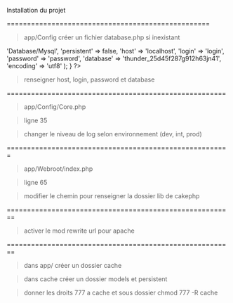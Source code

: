 Installation du projet 

==================================================

> app/Config 
> créer un fichier database.php si inexistant

<?php
class DATABASE_CONFIG {

	public $default = array(
		'datasource' => 'Database/Mysql',
		'persistent' => false,
		'host' => 'localhost',
		'login' => 'login',
		'password' => 'password',
		'database' => 'thunder_25d45f287g912h63jn41',
		'encoding' => 'utf8'
	);
}
?>
> renseigner host, login, password et database

======================================================

> app/Config/Core.php

> ligne 35 

> changer le niveau de log selon environnement (dev, int, prod)

=======================================================

> app/Webroot/index.php

> ligne 65

> modifier le chemin pour renseigner la dossier lib de cakephp

========================================================

> activer le mod rewrite url pour apache

========================================================

> dans app/ créer un dossier cache

> dans cache créer un dossier models et persistent

> donner les droits 777 a cache et sous dossier chmod 777 -R cache